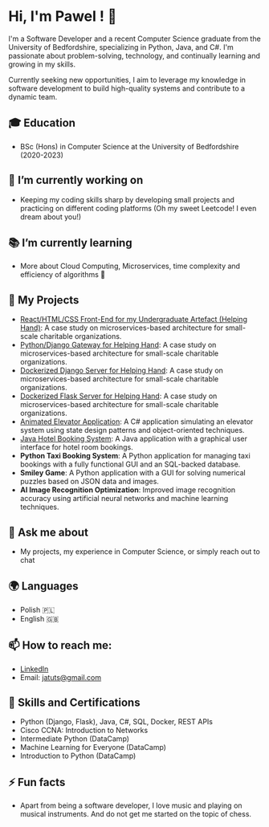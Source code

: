 # Hi, I'm Pawel ! 👋

I'm a Software Developer and a recent Computer Science graduate from the University of Bedfordshire, specializing in Python, Java, and C#. I'm passionate about problem-solving, technology, and continually learning and growing in my skills. 

Currently seeking new opportunities, I aim to leverage my knowledge in software development to build high-quality systems and contribute to a dynamic team. 

## 🎓 Education

- BSc (Hons) in Computer Science at the University of Bedfordshire (2020-2023)

## 🔭 I’m currently working on

- Keeping my coding skills sharp by developing small projects and practicing on different coding platforms (Oh my sweet Leetcode! I even dream about you!)

## 📚 I’m currently learning

- More about Cloud Computing, Microservices, time complexity and efficiency of algorithms 💪


## 🌱 My Projects

- [React/HTML/CSS Front-End for my Undergraduate Artefact (Helping Hand)](https://github.com/P-Pole/HelpingHand-v2): A case study on microservices-based architecture for small-scale charitable organizations.
- [Python/Django Gateway for Helping Hand](https://github.com/P-Pole/HelpingHand-Django-Gateway): A case study on microservices-based architecture for small-scale charitable organizations.
- [Dockerized Django Server for Helping Hand](https://github.com/P-Pole/HelpingHand-Django-Server): A case study on microservices-based architecture for small-scale charitable organizations.
- [Dockerized Flask Server for Helping Hand](https://github.com/P-Pole/HelpingHand-Flask-Docker-Server): A case study on microservices-based architecture for small-scale charitable organizations.
- [Animated Elevator Application](https://github.com/P-Pole/Elevator-Project): A C# application simulating an elevator system using state design patterns and object-oriented techniques.
- [Java Hotel Booking System](https://github.com/P-Pole/Hotel-Booking-System): A Java application with a graphical user interface for hotel room bookings.
- **Python Taxi Booking System**: A Python application for managing taxi bookings with a fully functional GUI and an SQL-backed database.
- **Smiley Game**: A Python application with a GUI for solving numerical puzzles based on JSON data and images.
- **AI Image Recognition Optimization**: Improved image recognition accuracy using artificial neural networks and machine learning techniques.


## 💬 Ask me about

- My projects, my experience in Computer Science, or simply reach out to chat


## 🌍 Languages

- Polish 🇵🇱
- English 🇬🇧

## 📫 How to reach me:

- [LinkedIn](https://www.linkedin.com/in/software-developer-engineer/)
- Email: jatuts@gmail.com

## 💼 Skills and Certifications

- Python (Django, Flask), Java, C#, SQL, Docker, REST APIs
- Cisco CCNA: Introduction to Networks
- Intermediate Python (DataCamp)
- Machine Learning for Everyone (DataCamp)
- Introduction to Python (DataCamp)

## ⚡ Fun facts

- Apart from being a software developer, I love music and playing on musical instruments. And do not get me started on the topic of chess.
